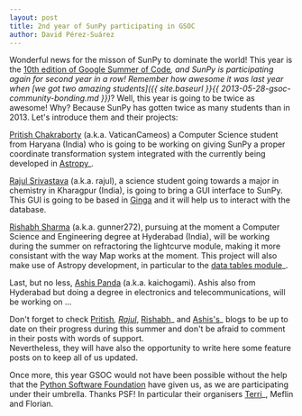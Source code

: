 ```yaml
---
layout: post
title: 2nd year of SunPy participating in GSOC
author: David Pérez-Suárez
---
```


Wonderful news for the misson of SunPy to dominate the world!  This year is the 
[10th edition of Google Summer of Code](https://www.google-melange.com/gsoc/homepage/google/gsoc2014)_,
and SunPy is participating again for second year in a row! 
Remember how awesome it was last year when 
[we got two amazing students]({{ site.baseurl }}{{ 2013-05-28-gsoc-community-bonding.md }})_?
Well, this year is going to be twice as awesome! Why? Because SunPy has gotten
twice as many students than in 2013.  Let's introduce them and their projects:

[Pritish Chakraborty](https://github.com/VaticanCameos) (a.k.a. VaticanCameos) 
a Computer Science student from Haryana (India) who is going to be working on giving 
SunPy a proper coordinate transformation system integrated with the currently being 
developed in [Astropy](https://github.com/astropy/astropy-APEs/blob/master/APE5.rst)_.

[Rajul Srivastava](https://github.com/rajul-iitkgp) (a.k.a. rajul), 
a science student going towards a major in chemistry in Kharagpur (India), 
is going to bring a GUI interface to SunPy. 
This GUI is going to be based in [Ginga](https://github.com/ejeschke/ginga) and 
it will help us to interact with the database.

[Rishabh Sharma](https://github.com/gunner272) (a.k.a. gunner272),
pursuing at the moment a Computer Science and Engineering degree at Hyderabad (India),
will be working during the summer on refractoring the lightcurve module, making it
more consistant with the way Map works at the moment. 
This project will also make use of Astropy development, in particular to 
the [data tables module](https://astropy.readthedocs.org/en/stable/table/index.html)_.

Last, but no less, [Ashis Panda](https://github.com/kaichogami) (a.k.a. kaichogami).
Ashis also from Hyderabad but doing a degree in electronics and telecommunications, 
will be working on ...

Don't forget to check 
[Pritish](http://thejoyofpython.wordpress.com/)_,
[Rajul](http://pettycoder.blogspot.in)_,
[Rishabh](http://rishabhsharmagunner.wordpress.com/)_ and
[Ashis's](http://sunpygsoc.wordpress.com/)_ 
blogs to be up to date on their progress during this summer and don't be
afraid to comment in their posts with words of support.  
Nevertheless, they will have also the opportunity to write here some feature posts
on to keep all of us updated.

Once more, this year GSOC would not have been possible without the help that the
[Python Software Foundation](https://wiki.python.org/moin/SummerOfCode/2014) 
have given us, as we are participating under their umbrella.
Thanks PSF! In particular their organisers 
[Terri](http://terri.zone12.com/)_,
Meflin and Florian.